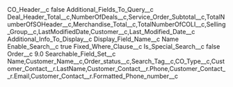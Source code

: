 <?xml version="1.0" encoding="UTF-8"?>
<CustomMetadata xmlns="http://soap.sforce.com/2006/04/metadata" xmlns:xsi="http://www.w3.org/2001/XMLSchema-instance" xmlns:xsd="http://www.w3.org/2001/XMLSchema">
    <label>CO_Header__c</label>
    <protected>false</protected>
    <values>
        <field>Additional_Fields_To_Query__c</field>
        <value xsi:type="xsd:string">Deal_Header_Total__c,NumberOfDeals__c,Service_Order_Subtotal__c,TotalNumberOfSOHeader__c,Merchandise_Total__c,TotalNumberOfCOLI__c,Selling_Group__c,LastModifiedDate,Customer__c,Last_Modified_Date__c</value>
    </values>
    <values>
        <field>Additional_Info_To_Display__c</field>
        <value xsi:nil="true"/>
    </values>
    <values>
        <field>Display_Field_Name__c</field>
        <value xsi:type="xsd:string">Name</value>
    </values>
    <values>
        <field>Enable_Search__c</field>
        <value xsi:type="xsd:boolean">true</value>
    </values>
    <values>
        <field>Fixed_Where_Clause__c</field>
        <value xsi:nil="true"/>
    </values>
    <values>
        <field>Is_Special_Search__c</field>
        <value xsi:type="xsd:boolean">false</value>
    </values>
    <values>
        <field>Order__c</field>
        <value xsi:type="xsd:double">9.0</value>
    </values>
    <values>
        <field>Searchable_Field_Set__c</field>
        <value xsi:type="xsd:string">Name,Customer_Name__c,Order_status__c,Search_Tag__c,CO_Type__c,Customer_Contact__r.LastName,Customer_Contact__r.Phone,Customer_Contact__r.Email,Customer_Contact__r.Formatted_Phone_number__c</value>
    </values>
</CustomMetadata>
